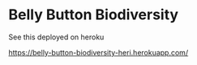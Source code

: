 # Belly Button Biodiversity

See this deployed on heroku

https://belly-button-biodiversity-heri.herokuapp.com/


